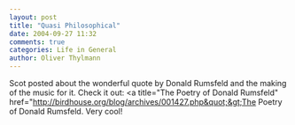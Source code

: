 ```yaml
---
layout: post
title: "Quasi Philosophical"
date: 2004-09-27 11:32
comments: true
categories: Life in General
author: Oliver Thylmann
---
```



Scot posted about the wonderful quote by Donald Rumsfeld and the making of the music for it. Check it out: &lt;a title=&quot;The Poetry of Donald Rumsfeld&quot; href=&quot;http://birdhouse.org/blog/archives/001427.php&quot;&gt;The Poetry of Donald Rumsfeld. Very cool!


